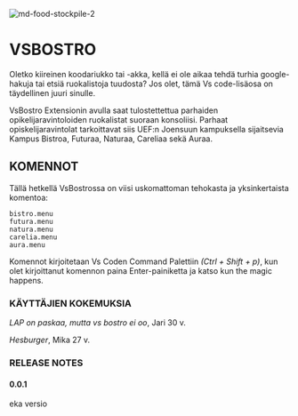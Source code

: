 ![md-food-stockpile-2](https://user-images.githubusercontent.com/72581705/144013945-470ce1d5-29bf-44be-9900-eea01f8c935e.jpg)

# VSBOSTRO

Oletko kiireinen koodariukko tai -akka, kellä ei ole aikaa tehdä turhia google-hakuja tai etsiä ruokalistoja tuudosta?
Jos olet, tämä Vs code-lisäosa on täydellinen juuri sinulle.

VsBostro Extensionin avulla saat tulostettettua parhaiden opikelijaravintoloiden ruokalistat suoraan konsoliisi.
Parhaat opiskelijaravintolat tarkoittavat siis UEF:n Joensuun kampuksella sijaitsevia Kampus Bistroa, Futuraa, Naturaa, Careliaa sekä Auraa.

## KOMENNOT

Tällä hetkellä VsBostrossa on viisi uskomattoman tehokasta ja yksinkertaista komentoa:

```
bistro.menu
futura.menu
natura.menu
carelia.menu
aura.menu

```

Komennot kirjoitetaan Vs Coden Command Palettiin _(Ctrl + Shift + p)_, kun olet kirjoittanut komennon paina Enter-painiketta ja katso kun the magic happens.

### KÄYTTÄJIEN KOKEMUKSIA

_LAP on paskaa, mutta vs bostro ei oo_, Jari 30 v.

_Hesburger_, Mika 27 v.

### RELEASE NOTES

#### 0.0.1

eka versio
